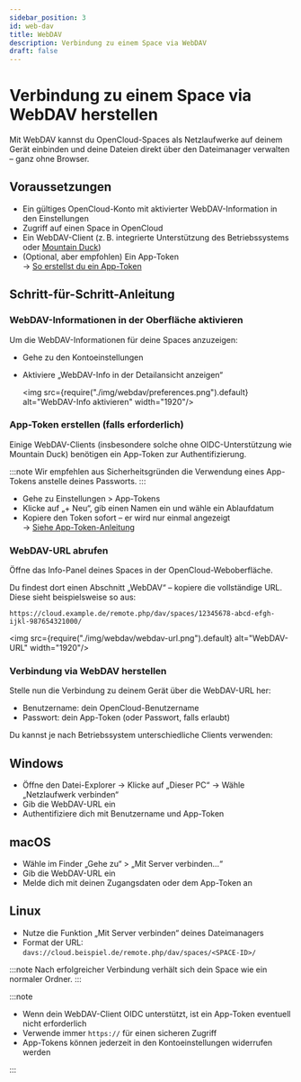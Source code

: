```yaml
---
sidebar_position: 3
id: web-dav
title: WebDAV
description: Verbindung zu einem Space via WebDAV
draft: false
---
```


# Verbindung zu einem Space via WebDAV herstellen

Mit WebDAV kannst du OpenCloud-Spaces als Netzlaufwerke auf deinem Gerät einbinden und deine Dateien direkt über den Dateimanager verwalten – ganz ohne Browser.

## Voraussetzungen

- Ein gültiges OpenCloud-Konto mit aktivierter WebDAV-Information in den Einstellungen
- Zugriff auf einen Space in OpenCloud
- Ein WebDAV-Client (z. B. integrierte Unterstützung des Betriebssystems oder [Mountain Duck](https://mountainduck.io/))
- (Optional, aber empfohlen) Ein App-Token  
  → [So erstellst du ein App-Token](./app-tokens.md)

## Schritt-für-Schritt-Anleitung

### WebDAV-Informationen in der Oberfläche aktivieren

Um die WebDAV-Informationen für deine Spaces anzuzeigen:

- Gehe zu den Kontoeinstellungen
- Aktiviere „WebDAV-Info in der Detailansicht anzeigen“

  <img src={require("./img/webdav/preferences.png").default} alt="WebDAV-Info aktivieren" width="1920"/>

### App-Token erstellen (falls erforderlich)

Einige WebDAV-Clients (insbesondere solche ohne OIDC-Unterstützung wie Mountain Duck) benötigen ein App-Token zur Authentifizierung.

:::note
Wir empfehlen aus Sicherheitsgründen die Verwendung eines App-Tokens anstelle deines Passworts.
:::

- Gehe zu Einstellungen > App-Tokens
- Klicke auf „+ Neu“, gib einen Namen ein und wähle ein Ablaufdatum
- Kopiere den Token sofort – er wird nur einmal angezeigt  
  → [Siehe App-Token-Anleitung](./app-tokens.md)

### WebDAV-URL abrufen

Öffne das Info-Panel deines Spaces in der OpenCloud-Weboberfläche.

Du findest dort einen Abschnitt „WebDAV“ – kopiere die vollständige URL. Diese sieht beispielsweise so aus:

`https://cloud.example.de/remote.php/dav/spaces/12345678-abcd-efgh-ijkl-987654321000/`

<img src={require("./img/webdav/webdav-url.png").default} alt="WebDAV-URL" width="1920"/>

### Verbindung via WebDAV herstellen

Stelle nun die Verbindung zu deinem Gerät über die WebDAV-URL her:

- Benutzername: dein OpenCloud-Benutzername
- Passwort: dein App-Token (oder Passwort, falls erlaubt)

Du kannst je nach Betriebssystem unterschiedliche Clients verwenden:

## Windows

- Öffne den Datei-Explorer → Klicke auf „Dieser PC“ → Wähle „Netzlaufwerk verbinden“
- Gib die WebDAV-URL ein
- Authentifiziere dich mit Benutzername und App-Token

## macOS

- Wähle im Finder „Gehe zu“ > „Mit Server verbinden…“
- Gib die WebDAV-URL ein
- Melde dich mit deinen Zugangsdaten oder dem App-Token an

## Linux

- Nutze die Funktion „Mit Server verbinden“ deines Dateimanagers
- Format der URL:  
  `davs://cloud.beispiel.de/remote.php/dav/spaces/<SPACE-ID>/`

:::note
Nach erfolgreicher Verbindung verhält sich dein Space wie ein normaler Ordner.
:::

:::note

- Wenn dein WebDAV-Client OIDC unterstützt, ist ein App-Token eventuell nicht erforderlich
- Verwende immer `https://` für einen sicheren Zugriff
- App-Tokens können jederzeit in den Kontoeinstellungen widerrufen werden

:::
